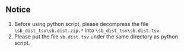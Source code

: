 ## Notice
1. Before using python script, please decompress the file `\sb_dist_tsv\sb.dist.zip.*` into `\sb_dist_tsv\sb.dist.tsv`.
2. Please put the file `sb.dist.tsv` under the same directory as python script.